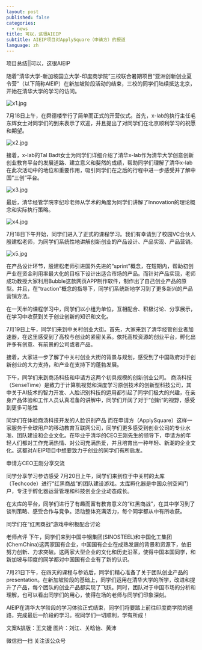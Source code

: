 ```yaml
---
layout: post
published: false
categories:
  - news
title: 可以，这很AIEIP
subtitle: AIEIP项目对ApplySquare（申请方）的报道
language: zh
---
```

项目总结||可以，这很AIEIP

随着“清华大学-新加坡国立大学-印度商学院”三校联合暑期项目“亚洲创新创业夏令营”（以下简称AIEIP）在新加坡阶段活动的结束，三校的同学们陆续抵达北京，开始在清华大学的学习的访问。


![x1.jpg]({{site.baseurl}}/image/x1.jpg)

7月18日上午，在舜德楼举行了简单而正式的开营仪式。首先，x-lab的执行主任毛东辉女士对同学们的到来表示了欢迎，并且提出了对同学们在北京顺利学习的祝愿和期望。

![x2.jpg]({{site.baseurl}}/image/x2.jpg)

接着，x-lab的Tal Badt女士为同学们详细介绍了清华x-lab作为清华大学创意创新创业教育平台的发展道路、建立意义和斐然的成绩，帮助同学们理解了清华x-lab在此次活动中的地位和重要作用，吸引同学们在之后的行程中进一步感受并了解中国“三创”平台。

![x3.jpg]({{site.baseurl}}/image/x3.jpg)

最后，清华经管学院李纪珍老师从学术的角度为同学们讲解了Innovation的理论概念和实际执行策略。

![x4.jpg]({{site.baseurl}}/image/x4.jpg)

7月18日下午开始，同学们进入了正式的课程学习。我们有幸请到了校园VC合伙人殷建松老师，为同学们系统性地讲解创新创业的产品设计、产品实现、产品营销。

![x5.jpg]({{site.baseurl}}/image/x5.jpg)


在产品设计环节，殷建松老师引进国外先进的“sprint”概念，在短期内，帮助初创产业在资金利用率最大化的目标下设计出适合市场的产品。而针对产品实现，老师成功教授大家利用Bubble这款网页APP制作软件，制作出了自己创业产品的原型。并且，在“traction”概念的指导下，同学们系统新地学习到了更多新兴的产品营销方法。



在一天半的课程学习中，同学们以小组为单位，互相配合、积极讨论、分享展示，在学习中收获到关于创业创新的知识和文化。





7月19日上午，同学们来到中关村创业大街。首先，大家来到了清华经管创业者加速器，在这里感受到了高校与创业的紧密关系。依托高校资源的创业平台，孵化出许多有创意、有前景的公司或者产品。



接着，大家进一步了解了中关村创业大街的背景与规划，感受到了中国政府对于创新创业的大力支持，和产业在支持下的蓬勃发展。


下午，同学们来到商汤科技和申请方这两个初具规模的创新创业公司。 商汤科技（SenseTime）是致力于计算机视觉和深度学习原创技术的创新型科技公司，其中关于AI技术的智力开发、人脸识别科技的运用都引起了同学们极大的兴趣，在亲身产品体验和工作人员认真准备的讲解中，同学们开阔了对于“创新”的视野，感受到更多可能性


同学们在体验商汤科技开发的人脸识别产品
而在申请方（ApplySquare）这样一家服务于全球用户的移动教育互联网公司，同学们更多感受到创业公司的专业水准、团队建设和企业文化。在毕业于清华的CEO王刚先生的领导下，申请方的年轻人们都对工作充满热情、对公司充满热爱，并且培育出一种年轻、新潮的企业文化。这都对AIEIP项目中想要致力于创业的同学们有所启发。

申请方CEO王刚分享交流

同学分享学习参访感受
7月20日上午，同学们来到位于中关村的太库（Techcode）进行“红黑商战”的团队建设游戏。太库孵化器是中国众创空间门户，专注于孵化器运营管理和科技创业企业动态成长。



在太库的平台，同学们进行了有趣而富有教育意义的“红黑商战”，在其中学习到了谈判策略、感受合作与竞争。活动整体充满活力，每个同学都从中有所收获。





同学们在“红黑商战”游戏中积极配合讨论

老师点评
下午，同学们来到中国中钢集团(SINOSTEEL)和中国化工集团(ChemChina)这两家国有企业，中国国有企业在成熟发展的背景和资源下，依旧努力创新、力求突破。这两家大型企业的文化和历史沿革，使得中国本国同学，和新加坡与印度的同学都对中国国有企业有了新的认识。




7月21日下午，在四天的课程与参访后，同学们精心准备了关于团队创业产品的presentation。在新加坡阶段的基础上，同学们运用在清华大学的所学，改进和提升了产品，每个团队的创业产品都实现了飞跃。同时，团队对于中国市场的分析和理解，也可以看出同学们的用心，使得在场的老师与同学们印象深刻。








AIEIP在清华大学阶段的学习体验正式结束，同学们将要踏上前往印度商学院的道路，完成最后一阶段的学习。祝同学们一切顺利，学有所成！

文案&排版：王文婕
图片：刘江、关晗怡、黄沛

微信扫一扫
关注该公众号
